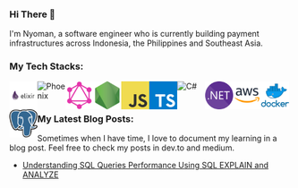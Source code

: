 <h3 align="left">Hi There 👋</h3>

<p align="left">
I'm Nyoman, a software engineer who is currently building payment infrastructures across Indonesia, the Philippines and Southeast Asia.
</p>

<h3 align="left">My Tech Stacks:</h3>

<img align="left" alt="Elixir" width="50px" src="https://raw.githubusercontent.com/github/explore/d106aa3f6fa091ab80ab5c8cf0d931baff3caaea/topics/elixir/elixir.png" />
<img align="left" alt="Phoenix" width="50px" src="https://miro.medium.com/max/4800/1*THRh4--2uAqVuBM_Iab78A.png" />
<img align="left" alt="GraphQL" width="50px" src="https://raw.githubusercontent.com/github/explore/5c058a388828bb5fde0bcafd4bc867b5bb3f26f3/topics/graphql/graphql.png" />
<img align="left" alt="Node.js" width="50px" src="https://raw.githubusercontent.com/github/explore/80688e429a7d4ef2fca1e82350fe8e3517d3494d/topics/nodejs/nodejs.png" />
<img align="left" alt="Javascript" width="50px" src="https://raw.githubusercontent.com/github/explore/80688e429a7d4ef2fca1e82350fe8e3517d3494d/topics/javascript/javascript.png" />
<img align="left" alt="Typescript" width="50px" src="https://raw.githubusercontent.com/github/explore/80688e429a7d4ef2fca1e82350fe8e3517d3494d/topics/typescript/typescript.png" />
<img align="left" alt="C#" width="50px" src="https://pluralsight.imgix.net/paths/path-icons/csharp-e7b8fcd4ce.png" />
<img align="left" alt=".NET" width="50px" src="https://raw.githubusercontent.com/github/explore/93d8a67084f94b2a444e510199a6e7622e5b09a3/topics/dotnet/dotnet.png" />
<img align="left" alt="AWS" width="50px" src="https://raw.githubusercontent.com/github/explore/fbceb94436312b6dacde68d122a5b9c7d11f9524/topics/aws/aws.png" />
<img align="left" alt="Docker" width="50px" src="https://raw.githubusercontent.com/github/explore/80688e429a7d4ef2fca1e82350fe8e3517d3494d/topics/docker/docker.png" />
<img align="left" alt="Postgres" width="50px" src="https://raw.githubusercontent.com/github/explore/80688e429a7d4ef2fca1e82350fe8e3517d3494d/topics/postgresql/postgresql.png" />

<br />
<br />

<h3 align="left">My Latest Blog Posts:</h3>

<p>
Sometimes when I have time, I love to document my learning in a blog post. Feel free to check my posts in dev.to and medium.
</p>

- [Understanding SQL Queries Performance Using SQL EXPLAIN and ANALYZE](https://blog.xendit.engineer/understanding-sql-queries-performance-using-sql-explain-and-analyze-887103cb4bdc)
<!-- BLOG-POST-LIST:START -->
<!-- BLOG-POST-LIST:END -->
